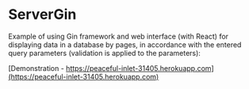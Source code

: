 # ServerGin

Example of using Gin framework and web interface (with React) for displaying data in a database by pages, in accordance with the entered query parameters (validation is applied to the parameters):   

[Demonstration - https://peaceful-inlet-31405.herokuapp.com](https://peaceful-inlet-31405.herokuapp.com)

